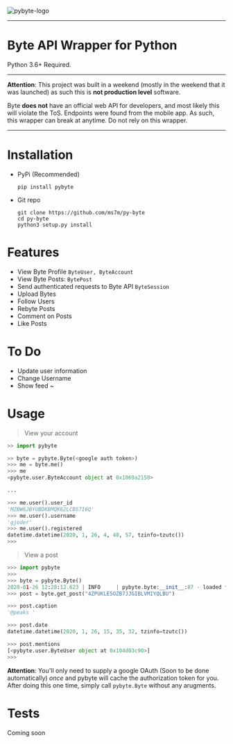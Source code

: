 ![pybyte-logo](images/logo.svg)

*** 

# Byte API Wrapper for Python
Python 3.6+ Required.
***
**Attention**: This project was built in a weekend (mostly in the weekend that it was launched) as such this is **not production level** software. 

Byte **does not** have an official web API for developers, and most likely this will violate the ToS. Endpoints were found from the mobile app. As such, this wrapper can break at anytime. Do not rely on this wrapper.
***


# Installation
- PyPi (Recommended)
    ```
    pip install pybyte
    ```
- Git repo
    ```
    git clone https://github.com/ms7m/py-byte
    cd py-byte
    python3 setup.py install
    ```

# Features
- View Byte Profile ``ByteUser, ByteAccount``
- View Byte Posts: ``BytePost``
- Send authenticated requests to Byte API ``ByteSession``
- Upload Bytes
- Follow Users
- Rebyte Posts
- Comment on Posts
- Like Posts


# To Do
- Update user information 
- Change Username
- Show feed
~

# Usage


> View your account

```python
>> import pybyte

>> byte = pybyte.Byte(<google auth token>)
>>> me = byte.me()
>>> me
<pybyte.user.ByteAccount object at 0x1069a2150>

...

>>> me.user().user_id
'MZBW6JBYUBDKBMQK62LCBS7I6Q'
>>> me.user().username
'gjoder'
>>> me.user().registered
datetime.datetime(2020, 1, 26, 4, 40, 57, tzinfo=tzutc())
>>> 


```

> View a post

```python
>>> import pybyte
>>> 
>>> byte = pybyte.Byte()
2020-01-26 12:28:12.623 | INFO     | pybyte.byte:__init__:87 - loaded from cache.
>>> post = byte.get_post("4ZPUKLE5OZB7JJGIBLVMIYQLBU")

>>> post.caption
'@peaks '

>>> post.date
datetime.datetime(2020, 1, 26, 15, 35, 32, tzinfo=tzutc())

>>> post.mentions
[<pybyte.user.ByteUser object at 0x104d03c90>]
>>> 
```


**Attention**: You'll only need to supply a google OAuth (Soon to be done automatically) *once* and pybyte will cache the authorization token for you. After doing this one time, simply call ``pybyte.Byte`` without any arugments.

# Tests
Coming soon
